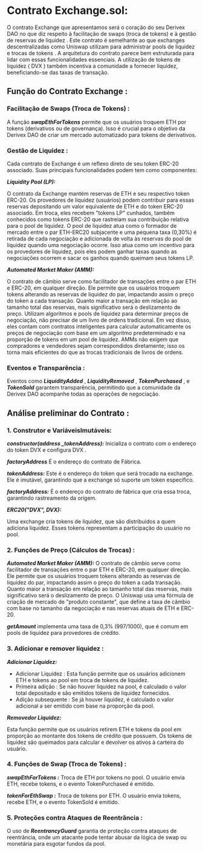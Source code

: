 # Contrato Exchange.sol:

O contrato Exchange que apresentamos será o coração do seu Derivex DAO no que diz respeito à facilitação de swaps (troca de tokens) e à gestão de reservas de liquidez . 
Este contrato é semelhante ao que exchanges descentralizadas como Uniswap utilizam para administrar pools de liquidez e trocas de tokens . 
A arquitetura do contrato parece bem estruturada para lidar com essas funcionalidades essenciais.
A utilização de tokens de liquidez ( DVX ) também incentiva a comunidade a fornecer liquidez, beneficiando-se das taxas de transação.

## Função do Contrato Exchange :

### Facilitação de Swaps (Troca de Tokens) :

A função ***swapEthForTokens*** permite que os usuários troquem ETH por tokens (derivativos ou de governança). 
Isso é crucial para o objetivo da Derivex DAO de criar um mercado automatizado para tokens de derivativos.

### Gestão de Liquidez :

Cada contrato de Exchange é um reflexo direto de seu token ERC-20 associado. Suas principais funcionalidades podem tem como componentes:

***Liquidity Pool (LP):*** 

O contrato da Exchange mantém reservas de ETH e seu respectivo token ERC-20. Os provedores de liquidez (usuários) podem contribuir para essas reservas depositando um valor equivalente de ETH e do token ERC-20 associado. Em troca, eles recebem "tokens LP" cunhados, também conhecidos como tokens ERC-20 que rastreiam sua contribuição relativa para o pool de liquidez. 
O pool de liquidez atua como o formador de mercado entre o par ETH-ERC20 subjacente e uma pequena taxa (0,30%) é retirada de cada negociação e adicionada de volta às reservas do pool de liquidez quando uma negociação ocorre. Isso atua como um incentivo para os provedores de liquidez, pois eles podem ganhar taxas quando as negociações ocorrem e sacar os ganhos quando queimam seus tokens LP.

***Automated Market Maker (AMM):*** 

O contrato de câmbio serve como facilitador de transações entre o par ETH e ERC-20, em qualquer direção. Ele permite que os usuários troquem tokens alterando as reservas de liquidez do par, impactando assim o preço do token a cada transação. Quanto maior a transação em relação ao tamanho total das reservas, mais significativo será o deslizamento de preço.
Utilizam algoritmos e pools de liquidez para determinar preços de negociação, não precisar de um livro de ordens tradicional. 
Em vez disso, eles contam com contratos inteligentes para calcular automaticamente os preços de negociação com base em um algoritmo predeterminado e na proporção de tokens em um pool de liquidez. 
AMMs não exigem que compradores e vendedores sejam correspondidos diretamente; isso os torna mais eficientes do que as trocas tradicionais de livros de ordens.

### Eventos e Transparência :

Eventos como ***LiquidityAdded*** , ***LiquidityRemoved*** , ***TokenPurchased*** , e ***TokenSold*** garantem transparência, permitindo que a comunidade da Derivex DAO acompanhe todas as operações de negociação.

## Análise preliminar do Contrato :

### 1. Construtor e Variáveis ​​Imutáveis:

***constructor(address _tokenAddress):***
Inicializa o contrato com o endereço do token DVX e configura DVX . 

***factoryAddress*** 
É o endereço do contrato de Fábrica.

***tokenAddress:*** 
Este é o endereço do token que será trocado na exchange. Ele é imutável, garantindo que a exchange só suporte um token específico.

***factoryAddress:*** 
É o endereço do contrato de fábrica que cria essa troca, garantindo rastreamento da origem.

***ERC20("DVX", DVX):*** 

Uma exchange cria tokens de liquidez, que são distribuídos a quem adiciona liquidez. Esses tokens representam a participação do usuário no pool.


### 2. Funções de Preço (Cálculos de Trocas) :


***Automated Market Maker (AMM):*** 
O contrato de câmbio serve como facilitador de transações entre o par ETH e ERC-20, em qualquer direção. Ele permite que os usuários troquem tokens alterando as reservas de liquidez do par, impactando assim o preço do token a cada transação. Quanto maior a transação em relação ao tamanho total das reservas, mais significativo será o deslizamento de preço. O Uniswap usa uma fórmula de criação de mercado de "produto constante", que define a taxa de câmbio com base no tamanho da negociação e nas reservas atuais de ETH e ERC-20.


***getAmount*** implementa uma taxa de 0,3% (997/1000), que é comum em pools de liquidez para provedores de crédito.


### 3. Adicionar e remover líquidez :

***Adicionar Liquidez:***

- Adicionar Liquidez : Esta função permite que os usuários adicionem ETH e tokens ao pool em troca de tokens de liquidez.
- Primeira adição : Se não houver liquidez na pool, é calculado o valor total depositado e são emitidos tokens de liquidez fornecidos.
- Adição subsequente : Se já houver liquidez, é calculado o valor adicional a ser emitido com base na proporção da pool.

***Removedor Liquidez:***

Esta função permite que os usuários retirem ETH e tokens da pool em proporção ao montante dos tokens de crédito que possuem. 
Os tokens de liquidez são queimados para calcular e devolver os ativos à carteira do usuário.

### 4. Funções de Swap (Troca de Tokens) :

***swapEthForTokens :*** Troca de ETH por tokens no pool. O usuário envia ETH, recebe tokens, e o evento TokenPurchased é emitido.

***tokenForEthSwap :*** Troca de tokens por ETH. O usuário envia tokens, recebe ETH, e o evento TokenSold é emitido.

### 5. Proteções contra Ataques de Reentrância :

O uso de ***ReentrancyGuard*** garantia de proteção contra ataques de reentrância, onde um atacante pode tentar abusar da lógica de swap ou monetária para esgotar fundos da pool.

